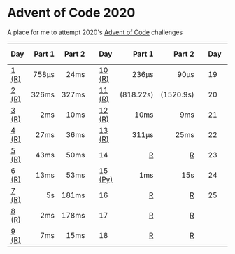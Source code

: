 # Advent of Code 2020
A place for me to attempt 2020's [Advent of Code](https://adventofcode.com/2020/) challenges

| Day        | Part 1                         | Part 2                         || Day         | Part 1                         | Part 2                         || Day         | Part 1                         | Part 2                         |
|:-----------|-------------------------------:|----------------------------:|---|:------------|-------------------------------:|----------------------------:|---|:------------|-------------------------------:|-------------------------------:|
| [1 (R)](/solutions/day-01/day-01.r) | 758μs | 24ms || [10 (R)](/day-10/day-10.r) | 236μs | 90μs || 19 | [R](/day-19/day-19.r) | [R](/day-19/day-19.r) |
| [2 (R)](/solutions/day-02/day-02.r) | 326ms | 327ms || [11 (R)](/solutions/day-11/day-11.r) | (818.22s) | (1520.9s) || 20 | [R](/day-20/day-20.r) |  |
| [3 (R)](/solutions/day-03/day-03.r) | 2ms | 10ms || [12 (R)](/day-12/day-12.r) | 10ms | 9ms || 21 | [R](/day-21/day-21.r) | [R](/day-21/day-21.r) |
| [4 (R)](/solutions/day-04/day-04.r) | 27ms | 36ms || [13 (R)](/day-13/day-13.r) | 311μs | 25ms || 22 | [R](/day-22/day-22.r) | [R](/day-22/day-22.r) |
| [5 (R)](/solutions/day-05/day-05.r) | 43ms | 50ms || 14 | [R](/day-14/day-14.r) | [R](/day-14/day-14.r) || 23 | [R](/day-23/day-23.r) | [R](/day-23/day-23.r) |
| [6 (R)](/solutions/day-06/day-06.r) | 13ms | 53ms || [15 (Py)](/solutions/day-15/day-15.py) | 1ms | 15s || 24 | [R](/day-24/day-24.r) |  |
| [7 (R)](/solutions/day-07/day-07.r) | 5s | 181ms || 16 | [R](/day-16/day-16.r) | [R](/day-16/day-16.r) || 25 | [R](/day-25/day-03.r) | [R](/day-25/day-25.r) |
| [8 (R)](/solutions/day-08/day-08.r) | 2ms | 178ms || 17 | [R](/day-17/day-17.r) | [R](/day-17/day-17.r) ||  |  |  |
| [9 (R)](/solutions/day-09/day-09.r) | 7ms | 15ms || 18 | [R](/day-18/day-18.r) | [R](/day-18/day-18.r) |||||
